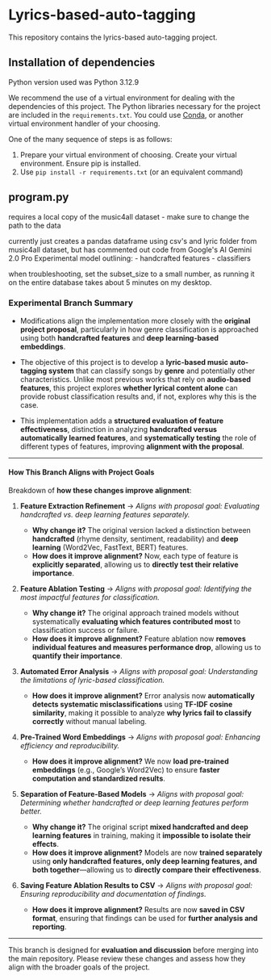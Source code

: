# Lyrics-based-auto-tagging

This repository contains the lyrics-based auto-tagging project.


## Installation of dependencies

Python version used was Python 3.12.9

We recommend the use of a virtual environment for dealing with the dependencies of this project. The Python libraries necessary for the project are included in the <code>requirements.txt</code>. You could use [Conda](https://anaconda.org/anaconda/conda), or another virtual environment handler of your choosing.

One of the many sequence of steps is as follows:
1. Prepare your virtual environment of choosing. Create your virtual environment. Ensure pip is installed.
2. Use <code>pip install -r requirements.txt</code> (or an equivalent command)

## program.py

requires a local copy of the music4all dataset
    - make sure to change the path to the data

currently just creates a pandas dataframe using csv's and lyric folder from music4all dataset, 
but has commented out code from Google's AI Gemini 2.0 Pro Experimental model outlining:
    - handcrafted features
    - classifiers

when troubleshooting, set the subset_size to a small number, as running it on the entire database takes about 5 minutes on my desktop.

### Experimental Branch Summary

- Modifications align the implementation more closely with the **original project proposal**, particularly in how genre classification is approached using both **handcrafted features** and **deep learning-based embeddings**. 

- The objective of this project is to develop a **lyric-based music auto-tagging system** that can classify songs by **genre** and potentially other characteristics. Unlike most previous works that rely on **audio-based features**, this project explores **whether lyrical content alone** can provide robust classification results and, if not, explores why this is the case. 

- This implementation adds a **structured evaluation of feature effectiveness**, distinction in analyzing **handcrafted versus automatically learned features**, and **systematically testing** the role of different types of features, improving **alignment with the proposal**.

---

#### **How This Branch Aligns with Project Goals**

Breakdown of **how these changes improve alignment**:

1. **Feature Extraction Refinement** → *Aligns with proposal goal: Evaluating handcrafted vs. deep learning features separately.*
   - **Why change it?** The original version lacked a distinction between **handcrafted** (rhyme density, sentiment, readability) and **deep learning** (Word2Vec, FastText, BERT) features.
   - **How does it improve alignment?** Now, each type of feature is **explicitly separated**, allowing us to **directly test their relative importance**.

2. **Feature Ablation Testing** → *Aligns with proposal goal: Identifying the most impactful features for classification.*
   - **Why change it?** The original approach trained models without systematically **evaluating which features contributed most** to classification success or failure.
   - **How does it improve alignment?** Feature ablation now **removes individual features and measures performance drop**, allowing us to **quantify their importance**.

3. **Automated Error Analysis** → *Aligns with proposal goal: Understanding the limitations of lyric-based classification.*
   - **How does it improve alignment?** Error analysis now **automatically detects systematic misclassifications** using **TF-IDF cosine similarity**, making it possible to analyze **why lyrics fail to classify correctly** without manual labeling.

4. **Pre-Trained Word Embeddings** → *Aligns with proposal goal: Enhancing efficiency and reproducibility.*
   - **How does it improve alignment?** We now **load pre-trained embeddings** (e.g., Google’s Word2Vec) to ensure **faster computation and standardized results**.

5. **Separation of Feature-Based Models** → *Aligns with proposal goal: Determining whether handcrafted or deep learning features perform better.*
   - **Why change it?** The original script **mixed handcrafted and deep learning features** in training, making it **impossible to isolate their effects**.
   - **How does it improve alignment?** Models are now **trained separately** using **only handcrafted features, only deep learning features, and both together**—allowing us to **directly compare their effectiveness**.

6. **Saving Feature Ablation Results to CSV** → *Aligns with proposal goal: Ensuring reproducibility and documentation of findings.*
   - **How does it improve alignment?** Results are now **saved in CSV format**, ensuring that findings can be used for **further analysis and reporting**.

---

This branch is designed for **evaluation and discussion** before merging into the main repository. Please review these changes and assess how they align with the broader goals of the project.